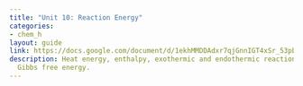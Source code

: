 ```yaml
---
title: "Unit 10: Reaction Energy"
categories:
- chem_h
layout: guide
link: https://docs.google.com/document/d/1ekhMMDDAdxr7qjGnnIGT4xSr_53pbNJBIgPgifC6-ug/
description: Heat energy, enthalpy, exothermic and endothermic reactions, entropy,
  Gibbs free energy.
---
```


